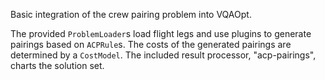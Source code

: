 Basic integration of the crew pairing problem into VQAOpt.

The provided `ProblemLoader`s load flight legs and use plugins to generate pairings based on `ACPRule`s.
The costs of the generated pairings are determined by a `CostModel`.
The included result processor, "acp-pairings",  charts the solution set. 